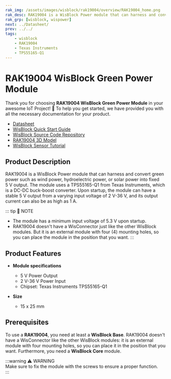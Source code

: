 ```yaml
---
rak_img: /assets/images/wisblock/rak19004/overview/RAK19004_home.png
rak_desc: RAK19004 is a WisBlock Power module that can harness and convert green power such as wind power, hyroelectric power, or solar power into fixed 5V output.
rak_grp: [wisblock, wispower]
next: ../Datasheet/
prev: ../../
tags:
    - wisblock
    - RAK19004
    - Texas Instruments
    - TPS55165-Q1
---
```



# RAK19004 WisBlock Green Power Module

Thank you for choosing **RAK19004 WisBlock Green Power Module** in your awesome IoT Project! 🎉 To help you get started, we have provided you with all the necessary documentation for your product.

* [Datasheet](../Datasheet/)
* <a href="../../Quickstart/" target="_blank">WisBlock Quick Start Guide</a>
* [WisBlock Source Code Repository](https://github.com/RAKWireless/WisBlock/)
* [RAK19004 3D Model](https://downloads.rakwireless.com/3D_File/WisBlock/)
* [WisBlock Sensor Tutorial](/Knowledge-Hub/Learn/WisBlock-Sensor-Tutorial/)

## Product Description

RAK19004 is a WisBlock Power module that can harness and convert green power such as wind power, hydroelectric power, or solar power into fixed 5&nbsp;V output. The module uses a TPS55165-Q1 from Texas Instruments, which is a DC-DC buck-boost converter. Upon startup, the module can have a stable 5&nbsp;V output from a varying input voltage of 2&nbsp;V-36&nbsp;V, and its output current can also be as high as 1&nbsp;A.

::: tip 📝 NOTE
- The module has a minimum input voltage of 5.3&nbsp;V upon startup.
- RAK19004 doesn't have a WisConnector just like the other WisBlock modules. But it is an external module with four (4) mounting holes, so you can place the module in the position that you want.
::: 

## Product Features

* **Module specifications**
    * 5&nbsp;V Power Output
    * 2&nbsp;V-36&nbsp;V Power Input
    * Chipset: Texas Instruments TPS55165-Q1

* **Size**
    * 15 x 25&nbsp;mm

## Prerequisites

To use a **RAK19004**, you need at least a **WisBlock Base**. RAK19004 doesn't have a WisConnector like the other WisBlock modules: it is an external module with four mounting holes, so you can place it in the position that you want. Furthermore, you need a **WisBlock Core** module.

:::warning ⚠️ WARNING    
Make sure to fix the module with the screws to ensure a proper function.    
:::
